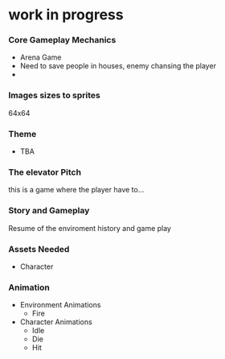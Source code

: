 # work in progress

### Core Gameplay Mechanics
- Arena Game
- Need to save people in houses, enemy chansing the player
- 

### Images sizes to sprites
64x64

### Theme
- TBA

### The elevator Pitch
this is a game where the player have to...

### Story and Gameplay
Resume of the enviroment history and game play
  
### Assets Needed
- Character
    
### Animation
- Environment Animations 
  - Fire
- Character Animations 
  - Idle
  - Die
  - Hit
